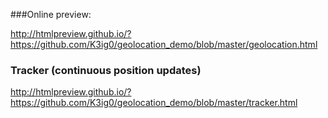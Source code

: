 ###Online preview:

http://htmlpreview.github.io/?https://github.com/K3ig0/geolocation_demo/blob/master/geolocation.html

### Tracker (continuous position updates)

http://htmlpreview.github.io/?https://github.com/K3ig0/geolocation_demo/blob/master/tracker.html
